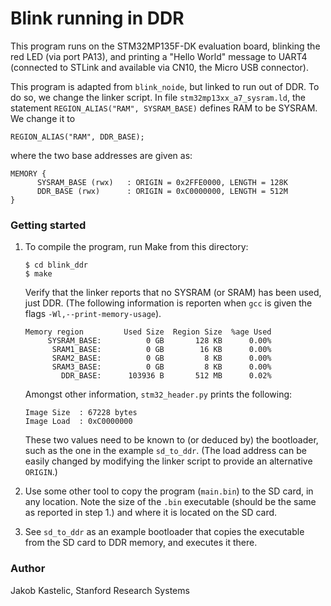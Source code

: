 # Blink running in DDR

This program runs on the STM32MP135F-DK evaluation board, blinking the red LED
(via port PA13), and printing a "Hello World" message to UART4 (connected to
STLink and available via CN10, the Micro USB connector).

This program is adapted from `blink_noide`, but linked to run out of DDR. To do
so, we change the linker script. In file `stm32mp13xx_a7_sysram.ld`, the
statement `REGION_ALIAS("RAM", SYSRAM_BASE)` defines RAM to be SYSRAM. We change
it to

    REGION_ALIAS("RAM", DDR_BASE);

where the two base addresses are given as:

    MEMORY {
          SYSRAM_BASE (rwx)   : ORIGIN = 0x2FFE0000, LENGTH = 128K
          DDR_BASE (rwx)      : ORIGIN = 0xC0000000, LENGTH = 512M
    }

### Getting started

1. To compile the program, run Make from this directory:

       $ cd blink_ddr
       $ make

   Verify that the linker reports that no SYSRAM (or SRAM) has been used, just
   DDR. (The following information is reporten when `gcc` is given the flags
   `-Wl,--print-memory-usage`).

       Memory region         Used Size  Region Size  %age Used
            SYSRAM_BASE:          0 GB       128 KB      0.00%
             SRAM1_BASE:          0 GB        16 KB      0.00%
             SRAM2_BASE:          0 GB         8 KB      0.00%
             SRAM3_BASE:          0 GB         8 KB      0.00%
               DDR_BASE:      103936 B       512 MB      0.02%

   Amongst other information, `stm32_header.py` prints the following:

       Image Size  : 67228 bytes
       Image Load  : 0xC0000000

   These two values need to be known to (or deduced by) the bootloader, such as
   the one in the example `sd_to_ddr`. (The load address can be easily changed
   by modifying the linker script to provide an alternative `ORIGIN`.)

2. Use some other tool to copy the program (`main.bin`) to the SD card, in any
   location. Note the size of the `.bin` executable (should be the same as
   reported in step 1.) and where it is located on the SD card.

3. See `sd_to_ddr` as an example bootloader that copies the executable from the
   SD card to DDR memory, and executes it there.

### Author

Jakob Kastelic, Stanford Research Systems
